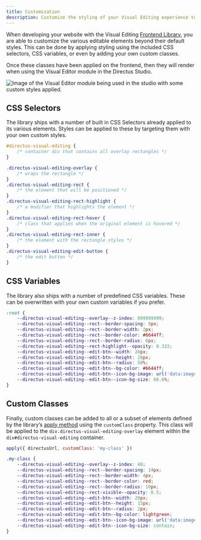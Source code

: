 ```yaml
---
title: Customization
description: Customize the styling of your Visual Editing experience to suit your brand or website theming. 
---
```


When developing your website with the Visual Editing [Frontend Library](/guides/content/visual-editor/frontend-library), you are able to customize the various editable elements beyond their default styles. This can be done by applying styling using the included CSS selectors, CSS variables, or even by adding your own custom classes.

Once these classes have been applied on the frontend, then they will render when using the Visual Editor module in the Directus Studio.

![Image of the Visual Editor module being used in the studio with some custom styles applied.]()

## CSS Selectors

The library ships with a number of built in CSS Selectors already applied to its various elements. Styles can be applied to these by targeting them with your own custom styles.

```css
#directus-visual-editing {
	/* container div that contains all overlay rectangles */
}

.directus-visual-editing-overlay {
	/* wraps the rectangle */
}
.directus-visual-editing-rect {
	/* the element that will be positioned */
}
.directus-visual-editing-rect-highlight {
	/* a modifier that highlights the element */
}
.directus-visual-editing-rect-hover {
	/* class that applies when the original element is hovered */
}
.directus-visual-editing-rect-inner {
	/* the element with the rectangle styles */
}
.directus-visual-editing-edit-button {
	/* the edit button */
}
```

## CSS Variables

The library also ships with a number of predefined CSS variables. These can be overwritten with your own custom variables if you prefer.

```css
:root {
	--directus-visual-editing--overlay--z-index: 999999999;
	--directus-visual-editing--rect--border-spacing: 9px;
	--directus-visual-editing--rect--border-width: 2px;
	--directus-visual-editing--rect--border-color: #6644ff;
	--directus-visual-editing--rect--border-radius: 6px;
	--directus-visual-editing--rect-highlight--opacity: 0.333;
	--directus-visual-editing--edit-btn--width: 28px;
	--directus-visual-editing--edit-btn--height: 28px;
	--directus-visual-editing--edit-btn--radius: 50%;
	--directus-visual-editing--edit-btn--bg-color: #6644ff;
	--directus-visual-editing--edit-btn--icon-bg-image: url('data:image/svg+xml,<svg>…</svg>');
	--directus-visual-editing--edit-btn--icon-bg-size: 66.6%;
}
```

## Custom Classes

Finally, custom classes can be added to all or a subset of elements defined by the library’s [apply method](/guides/content/visual-editor/frontend-library#api) using the `customClass` property. This class will be applied to the `div.directus-visual-editing-overlay` element within the `div#directus-visual-editing` container.

```js
apply({ directusUrl, customClass: 'my-class' })
```

```css
.my-class {
	--directus-visual-editing--overlay--z-index: 40;
	--directus-visual-editing--rect--border-spacing: 14px;
	--directus-visual-editing--rect--border-width: 4px;
	--directus-visual-editing--rect--border-color: red;
	--directus-visual-editing--rect--border-radius: 10px;
	--directus-visual-editing--rect-visible--opacity: 0.5;
	--directus-visual-editing--edit-btn--width: 20px;
	--directus-visual-editing--edit-btn--height: 15px;
	--directus-visual-editing--edit-btn--radius: 2px;
	--directus-visual-editing--edit-btn--bg-color: lightgreen;
	--directus-visual-editing--edit-btn--icon-bg-image: url('data:image/svg+xml,<svg>…</svg>');
	--directus-visual-editing--edit-btn--icon-bg-size: contain;
}
```
